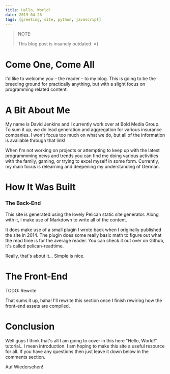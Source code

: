 ```yaml
---
title: Hello, World!
date: 2019-04-26
tags: [greeting, site, python, javascript]
---
```


> NOTE:
>
> This blog post is insanely outdated. =)

# Come One, Come All

I'd like to welcome you – the reader – to my blog. This is going to be the breeding ground for practically anything, but with a slight focus on programming related content.

# A Bit About Me

My name is David Jenkins and I currently work over at Bold Media Group. To sum it up, we do lead generation and aggregation for various insurance companies. I won't focus too much on what we do, but all of the information is available through that link!

When I'm not working on projects or attempting to keep up with the latest programmming news and trends you can find me doing various activities with the family, gaming, or trying to excel myself in some form. Currently, my main focus is relearning and deepening my understanding of German.

# How It Was Built

### The Back-End

This site is generated using the lovely Pelican static site generator. Along with it, I make use of Markdown to write all of the content.

It does make use of a small plugin I wrote back when I originally published the site in 2014. The plugin does some really basic math to figure out what the read time is for the average reader. You can check it out over on Github, it's called pelican-readtime.

Really, that's about it... Simple is nice.

# The Front-End

TODO: Rewrite

That sums it up, haha! I'll rewrite this section once I finish rewiring how the front-end assets are compiled.

# Conclusion

Well guys I think that's all I am going to cover in this here "Hello, World!" tutorial.. I mean introduction. I am hoping to make this site a useful resource for all. If you have any questions then just leave it down below in the comments section.

Auf Wiedersehen!
